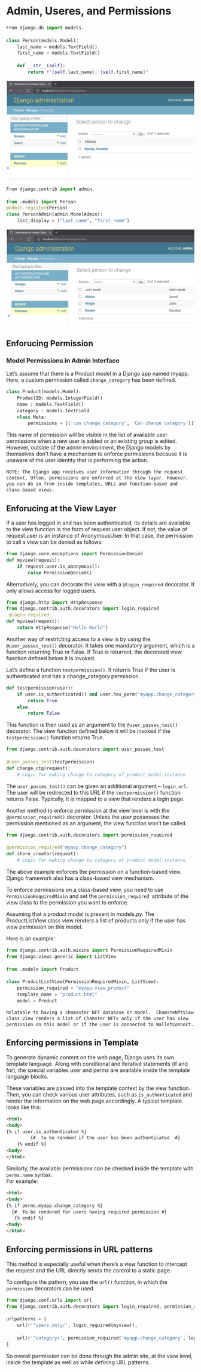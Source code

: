 # Admin, Useres, and Permissions

```py
From django.db import models.

class Person(models.Model):
    last_name = models.TextField()
    first_name = models.TextField()

    def __str__(self):
        return f"{self.last_name}, {self.first_name}"

```

![img](images/img2.png)

```py
From django.contrib import admin.

from .models import Person
@admin.register(Person)
class PersonAdmin(admin.ModelAdmin):
    list_display = ("last_name", "first_name")
```

![img3](images/img3.png)

## Enforucing Permission

### Model Permissions in Admin Interface

Let’s assume that there is a Product model in a Django app named myapp. Here, a custom permission called `change_category` has been defined.

```py
class Product(models.Model):
    ProductID: models.IntegerField()
    name : models.TextField()
    category : models.TextField
    class Meta:
        permissions = [('can_change_category', 'Can change category')]
```

This name of permission will be visible in the list of available user permissions when a new user is added or an existing group is edited. However, outside of the admin environment, the Django models by themselves don't have a mechanism to enforce permissions because it is unaware of the user identity that is performing the action.

```
NOTE: The Django app receives user information through the request context. Often, permissions are enforced at the view layer. However, you can do so from inside templates, URLs and function-based and class-based views.
```

## **Enforucing at the View Layer**

If a user has logged in and has been authenticated, its details are available to the view function in the form of request.user object. If not, the value of request.user is an instance of AnonymousUser. In that case, the permission to call a view can be denied as follows:

```py
from django.core.exceptions import PermissionDenied
def myview(request):
    if request.user.is_anonymous():
        raise PermissionDenied()
```

Alternatively, you can decorate the view with a `@login_required` decorator. It only allows access for logged users.

```py
from django.http import HttpResponse
from django.contrib.auth.decorators import login_required
 @login_required
def myview(request):
    return HttpResponse("Hello World")
```

Another way of restricting access to a view is by using the `@user_passes_test()` decorator. It takes one mandatory argument, which is a function returning True or False. If True is returned, the decorated view function defined below it is invoked.

Let’s define a function `testpermission()`. It returns True if the user is authenticated and has a change_category permission.

```py
def testpermission(user):
    if user.is_authenticated() and user.has_perm("myapp.change_category"):
        return True
    else:
        return False
```

This function is then used as an argument to the `@user_passes_test()` decorator. The view function defined below it will be invoked if the `testpermission()` function returns True.

```py
from django.contrib.auth.decorators import user_passes_test

@user_passes_test(testpermission)
def change_ctg(request):
    # Logic for making change to category of product model instance
```

The `user_passes_test()` can be given an additional argument – `login_url`. The user will be redirected to this URL if the `testpermission()` function returns False. Typically, it is mapped to a view that renders a login page.

Another method to enforce permission at the view level is with the `@permission_required()` decorator. Unless the user possesses the permission mentioned as an argument, the view function won’t be called.

```py
from django.contrib.auth.decorators import permission_required

@permission_required("myapp.change_category")
def store_creator(request):
    # Logic for making change to category of product model instance
```

The above example enforces the permission on a function-based view. Django framework also has a class-based view mechanism.

To enforce permissions on a class-based view, you need to use `PermissionRequiredMixin` and set the `permission_required `attribute of the view class to the permission you want to enforce.

Assuming that a product model is present in models.py. The ProductListView class view renders a list of products only if the user has view permission on this model.

Here is an example:

```py
from django.contrib.auth.mixins import PermissionRequiredMixin
from django.views.generic import ListView

from .models import Product

class ProductListView(PermissionRequiredMixin, ListView):
    permission_required = "myapp.view_product"
    template_name = "product.html"
    model = Product
```

```
Relatable to having a chamaster NFT database or model.  ChamsteNftView class view renders a list of Chamster NFTs only if the user has view permission on this model or if the user is connected to WalletConnect.
```

## **Enforcing permissions in Template**

To generate dynamic content on the web page, Django uses its own template language. Along with conditional and iterative statements (if and for), the special variables user and perms are available inside the template language blocks.

These variables are passed into the template context by the view function. Then, you can check various user attributes, such as `is_authenticated` and render the information on the web page accordingly. A typical template looks like this:

```html
<html>
<body>
{% if user.is_authenticated %}
         {#  to be rendeed if the user has been authenticated  #}
    {% endif %}
<body>
</html>
```

Similarly, the available permissions can be checked inside the template with `perms.name` syntax.  
For example:

```html
<html>
<body>
{% if perms.myapp.change_category %}
  {#  To be rendered for users having required permission #}
   {% endif %}
<body>
</html>
```

## **Enforcing permissions in URL patterns**

This method is especially useful when there’s a view function to intercept the request and the URL directly sends the control to a static page.

To configure the pattern, you use the `url()` function, in which the `permission` decorators can be used.

```py
from django.conf.urls import url
from django.contrib.auth.decorators import login_required, permission_required

urlpatterns = [
    url(r'^users_only/', login_required(myview)),

    url(r'^category/', permission_required('myapp.change_category', login_url='login')(myview)),
]
```

So overall permission can be done through the admin site, at the view level, inside the template as well as while defining URL patterns.
